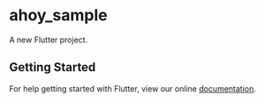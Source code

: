 # ahoy_sample

A new Flutter project.

## Getting Started

For help getting started with Flutter, view our online
[documentation](https://flutter.io/).
